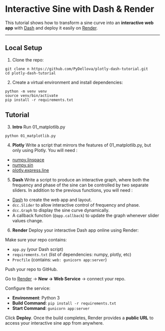 # Interactive Sine with Dash & Render

This tutorial shows how to transform a sine curve into an **interactive web app** with [Dash](https://dash.plotly.com/) and deploy it easily on [Render](https://render.com).

---

## Local Setup

1. Clone the repo:

```
git clone n https://github.com/PyDellova/plotly-dash-tutorial.git
cd plotly-dash-tutorial
```

2. Create a virtual environment and install dependencies:

```
python -m venv venv
source venv/bin/activate
pip install -r requirements.txt
```

## Tutorial

3. **Intro**
Run 01_matplotlib.py

```
python 01_matplotlib.py
```

4. **Plotly**
Write a script that mirrors the features of 01_matplotlib.py, but only using Plotly. You will need :
- [numpy.linspace](https://numpy.org/devdocs//reference/generated/numpy.linspace.html)
- [numpy.sin](https://numpy.org/devdocs//reference/generated/numpy.sin.html)
- [plotly.express.line](https://plotly.com/python-api-reference/generated/plotly.express.line)

5. **Dash**
Write a script to produce an interactive graph, where both the frequency and phase of the sine can be controlled by two separate sliders. In addition to the previous functions, you will need :
- [Dash](https://dash.plotly.com/) to create the web app and layout.
- `dcc.Slider` to allow interactive control of frequency and phase.
- `dcc.Graph` to display the sine curve dynamically.
- A callback function (`@app.callback`) to update the graph whenever slider values change.

6. **Render**
Deploy your interactive Dash app online using Render:

Make sure your repo contains:
   - `app.py` (your Dash script)
   - `requirements.txt` (list of dependencies: numpy, plotly, etc)
   - `Procfile` (contains: `web: gunicorn app:server`)

Push your repo to GitHub.

Go to [Render](https://render.com) → **New → Web Service** → connect your repo.

Configure the service:
   - **Environment**: Python 3
   - **Build Command**: `pip install -r requirements.txt`
   - **Start Command**: `gunicorn app:server`

Click **Deploy**. Once the build completes, Render provides a **public URL** to access your interactive sine app from anywhere.
